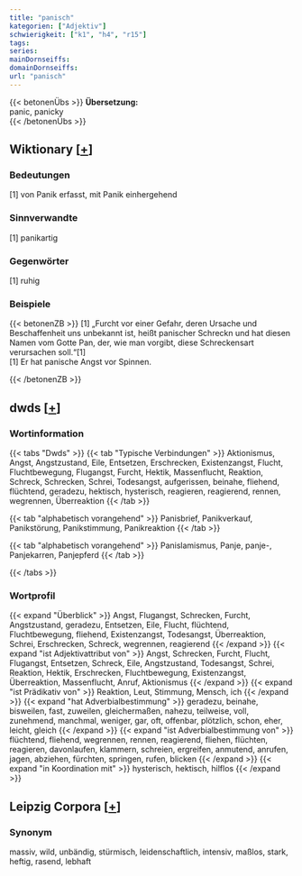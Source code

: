 ```yaml
---
title: "panisch"
kategorien: ["Adjektiv"]
schwierigkeit: ["k1", "h4", "r15"]
tags:
series:
mainDornseiffs:
domainDornseiffs:
url: "panisch"
---
```


{{< betonenÜbs >}}
**Übersetzung:**  
panic, panicky  
{{< /betonenÜbs >}}

## Wiktionary [[+](https://de.wiktionary.org/wiki/panisch)]

### Bedeutungen
[1] von Panik erfasst, mit Panik einhergehend  

### Sinnverwandte
[1] panikartig  

### Gegenwörter
[1] ruhig  

### Beispiele
{{< betonenZB >}}
[1] „Furcht vor einer Gefahr, deren Ursache und Beschaffenheit uns unbekannt ist, heißt panischer Schreckn und hat diesen Namen vom Gotte Pan, der, wie man vorgibt, diese Schreckensart verursachen soll.“[1]  
[1] Er hat panische Angst vor Spinnen.  

{{< /betonenZB >}}


## dwds [[+](https://www.dwds.de/wb/panisch)]

### Wortinformation
{{< tabs "Dwds" >}}
{{< tab "Typische Verbindungen" >}}
Aktionismus, Angst, Angstzustand, Eile, Entsetzen, Erschrecken, Existenzangst, Flucht, Fluchtbewegung, Flugangst, Furcht, Hektik, Massenflucht, Reaktion, Schreck, Schrecken, Schrei, Todesangst, aufgerissen, beinahe, fliehend, flüchtend, geradezu, hektisch, hysterisch, reagieren, reagierend, rennen, wegrennen, Überreaktion
{{< /tab >}}

{{< tab "alphabetisch vorangehend" >}}
Panisbrief, Panikverkauf, Panikstörung, Panikstimmung, Panikreaktion
{{< /tab >}}

{{< tab "alphabetisch vorangehend" >}}
Panislamismus, Panje, panje-, Panjekarren, Panjepferd
{{< /tab >}}

{{< /tabs >}}

### Wortprofil
{{< expand "Überblick" >}} Angst, Flugangst, Schrecken, Furcht, Angstzustand, geradezu, Entsetzen, Eile, Flucht, flüchtend, Fluchtbewegung, fliehend, Existenzangst, Todesangst, Überreaktion, Schrei, Erschrecken, Schreck, wegrennen, reagierend {{< /expand >}}
{{< expand "ist Adjektivattribut von" >}} Angst, Schrecken, Furcht, Flucht, Flugangst, Entsetzen, Schreck, Eile, Angstzustand, Todesangst, Schrei, Reaktion, Hektik, Erschrecken, Fluchtbewegung, Existenzangst, Überreaktion, Massenflucht, Anruf, Aktionismus {{< /expand >}}
{{< expand "ist Prädikativ von" >}} Reaktion, Leut, Stimmung, Mensch, ich {{< /expand >}}
{{< expand "hat Adverbialbestimmung" >}} geradezu, beinahe, bisweilen, fast, zuweilen, gleichermaßen, nahezu, teilweise, voll, zunehmend, manchmal, weniger, gar, oft, offenbar, plötzlich, schon, eher, leicht, gleich {{< /expand >}}
{{< expand "ist Adverbialbestimmung von" >}} flüchtend, fliehend, wegrennen, rennen, reagierend, fliehen, flüchten, reagieren, davonlaufen, klammern, schreien, ergreifen, anmutend, anrufen, jagen, abziehen, fürchten, springen, rufen, blicken {{< /expand >}}
{{< expand "in Koordination mit" >}} hysterisch, hektisch, hilflos {{< /expand >}}

## Leipzig Corpora [[+](https://corpora.uni-leipzig.de/en/res?word=panisch&corpusId=deu_newscrawl-public_2018)]


### Synonym
massiv, wild, unbändig, stürmisch, leidenschaftlich, intensiv, maßlos, stark, heftig, rasend, lebhaft

